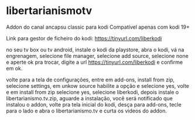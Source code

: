 # libertarianismotv
Addon do canal ancapsu classic para kodi
Compatível apenas com kodi 19+

Link para gestor de ficheiro do kodi:
https://tinyurl.com/liberkodi

no seu tv box ou tv android, instale o kodi da playstore, abra o kodi, vá na engrenagem, selecione file manager, selecione add source, selecione none e aperte ok pra trocar, digite a url https://tinyurl.com/liberkodi e confirme em ok.

volte para a tela de configurações, entre em add-ons, install from zip, selecione settings, em unkow source habilite a opção e selecione yes, volte e em install from zip
selecione yes, selecione liberkodi, depois instale o libertarianismo.tv.zip, aguarde a instalação, você será notificado que instalou o addon, volte pra tela inicial do kodi, desça para add-ons, tecle para o lado e abra o libertarianismo.tv e curta os videos do addon.
